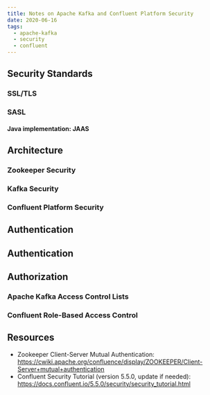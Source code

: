 ```yaml
---
title: Notes on Apache Kafka and Confluent Platform Security
date: 2020-06-16
tags:
  - apache-kafka
  - security
  - confluent
---
```


## Security Standards

### SSL/TLS

### SASL

#### Java implementation: JAAS

## Architecture

### Zookeeper Security

### Kafka Security

### Confluent Platform Security

## Authentication

## Authentication

## Authorization

### Apache Kafka Access Control Lists

### Confluent Role-Based Access Control


## Resources

* Zookeeper Client-Server Mutual Authentication: <https://cwiki.apache.org/confluence/display/ZOOKEEPER/Client-Server+mutual+authentication>
* Confluent Security Tutorial (version 5.5.0, update if needed): <https://docs.confluent.io/5.5.0/security/security_tutorial.html>